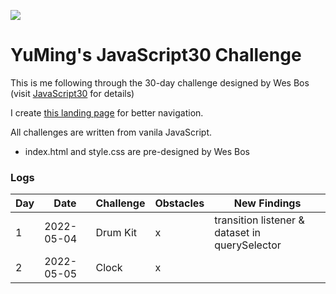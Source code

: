 ﻿![](https://javascript30.com/images/JS3-social-share.png)

# YuMing's JavaScript30 Challenge
This is me following through the 30-day challenge designed by Wes Bos (visit [JavaScript30](https://JavaScript30.com) for details)

I create [this landing page](https://yumingchang1991.github.io/JavaScript30/) for better navigation.

All challenges are written from vanila JavaScript.
- index.html and style.css are pre-designed by Wes Bos

### Logs
| Day | Date       | Challenge | Obstacles | New Findings                                   |
| --- | ---------- | --------- | --------- | ---------------------------------------------- |
|  1  | 2022-05-04 | Drum Kit  | x         | transition listener & dataset in querySelector |
|  2  | 2022-05-05 | Clock     | x         |  |
